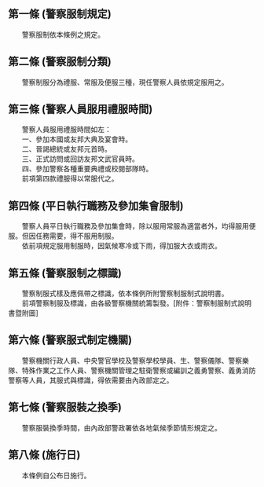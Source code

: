 第一條 (警察服制規定)
---------------------
　　警察服制依本條例之規定。  


第二條 (警察服制分類)
---------------------
　　警察制服分為禮服、常服及便服三種，現任警察人員依規定服用之。  


第三條 (警察人員服用禮服時間)
-----------------------------
　　警察人員服用禮服時間如左：  
　　一、參加本國或友邦大典及宴會時。  
　　二、晉謁總統或友邦元首時。  
　　三、正式訪問或回訪友邦文武官員時。  
　　四、參加警察各種重要典禮或校閱部隊時。  
　　前項第四款禮服得以常服代之。  


第四條 (平日執行職務及參加集會服制)
-----------------------------------
　　警察人員平日執行職務及參加集會時，除以服用常服為適當者外，均得服用便服。但因任務需要，得不服用制服。  
　　依前項規定服用制服時，因氣候寒冷或下雨，得加服大衣或雨衣。  


第五條 (警察服制之標識)
-----------------------
　　警察制服式樣及應佩帶之標識，依本條例所附警察制服制式說明書。  
　　前項警察制服及標識，由各級警察機關統籌製發。[附件：警察制服制式說明書暨附圖]  


第六條 (警察服式制定機關)
-------------------------
　　警察機關行政人員、中央警官學校及警察學校學員、生、警察儀隊、警察樂隊、特殊作業之工作人員、警察機關管理之駐衛警察或編訓之義勇警察、義勇消防警察等人員，其服式與標識，得依需要由內政部定之。  


第七條 (警察服裝之換季)
-----------------------
　　警察服裝換季時間，由內政部警政署依各地氣候季節情形規定之。  


第八條 (施行日)
---------------
　　本條例自公布日施行。